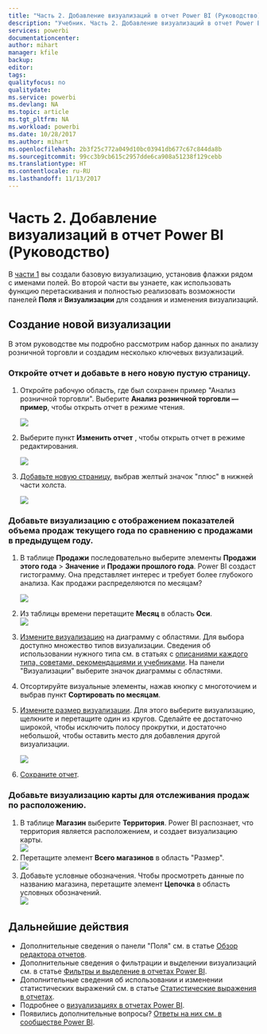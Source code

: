 ```yaml
---
title: "Часть 2. Добавление визуализаций в отчет Power BI (Руководство)"
description: "Учебник. Часть 2. Добавление визуализаций в отчет Power BI"
services: powerbi
documentationcenter: 
author: mihart
manager: kfile
backup: 
editor: 
tags: 
qualityfocus: no
qualitydate: 
ms.service: powerbi
ms.devlang: NA
ms.topic: article
ms.tgt_pltfrm: NA
ms.workload: powerbi
ms.date: 10/28/2017
ms.author: mihart
ms.openlocfilehash: 2b3f25c772a049d10bc03941db677c67c844da8b
ms.sourcegitcommit: 99cc3b9cb615c2957dde6ca908a51238f129cebb
ms.translationtype: HT
ms.contentlocale: ru-RU
ms.lasthandoff: 11/13/2017
---
```

# <a name="part-2-add-visualizations-to-a-power-bi-report-tutorial"></a>Часть 2. Добавление визуализаций в отчет Power BI (Руководство)
В [части 1](power-bi-report-add-visualizations-ii.md) вы создали базовую визуализацию, установив флажки рядом с именами полей.  Во второй части вы узнаете, как использовать функцию перетаскивания и полностью реализовать возможности панелей **Поля** и **Визуализации** для создания и изменения визуализаций.

## <a name="create-a-new-visualization"></a>Создание новой визуализации
В этом руководстве мы подробно рассмотрим набор данных по анализу розничной торговли и создадим несколько ключевых визуализаций.

### <a name="open-a-report-and-add-a-new-blank-page"></a>Откройте отчет и добавьте в него новую пустую страницу.
1. Откройте рабочую область, где был сохранен пример "Анализ розничной торговли". Выберите **Анализ розничной торговли — пример**, чтобы открыть отчет в режиме чтения.
   
   ![](media/power-bi-report-add-visualizations-ii/power-bi-open-report.png)
2. Выберите пункт **Изменить отчет** , чтобы открыть отчет в режиме редактирования.
   
   ![](media/power-bi-report-add-visualizations-ii/editreport1.png)
3. [Добавьте новую страницу](power-bi-report-add-page.md), выбрав желтый значок "плюс" в нижней части холста.
   
   ![](media/power-bi-report-add-visualizations-ii/pbi_addreportpage.png)

### <a name="add-a-visualization-that-looks-at-this-years-sales-compared-to-last-year"></a>Добавьте визуализацию с отображением показателей объема продаж текущего года по сравнению с продажами в предыдущем году.
1. В таблице **Продажи** последовательно выберите элементы **Продажи этого года** > **Значение** и **Продажи прошлого года**. Power BI создаст гистограмму.  Она представляет интерес и требует более глубокого анализа. Как продажи распределяются по месяцам?  
   
   ![](media/power-bi-report-add-visualizations-ii/pbi_part2_4bnew.png)
2. Из таблицы времени перетащите **Месяц** в область **Оси**.  
   ![](media/power-bi-report-add-visualizations-ii/pbi_part2_5newnew.png)
3. [Измените визуализацию](power-bi-report-change-visualization-type.md) на диаграмму с областями.  Для выбора доступно множество типов визуализации. Сведения об использовании нужного типа см. в статьях с [описаниями каждого типа, советами, рекомендациями и учебниками](power-bi-visualization-types-for-reports-and-q-and-a.md). На панели "Визуализации" выберите значок диаграммы с областями.
4. Отсортируйте визуальные элементы, нажав кнопку с многоточием и выбрав пункт **Сортировать по месяцам**.
5. [Измените размер визуализации](power-bi-visualization-move-and-resize.md). Для этого выберите визуализацию, щелкните и перетащите один из кругов. Сделайте ее достаточно широкой, чтобы исключить полосу прокрутки, и достаточно небольшой, чтобы оставить место для добавления другой визуализации.
   
   ![](media/power-bi-report-add-visualizations-ii/pbi_part2_7b.png)
6. [Сохраните отчет](service-report-save.md).

### <a name="add-a-map-visualization-that-looks-at-sales-by-location"></a>Добавьте визуализацию карты для отслеживания продаж по расположению.
1. В таблице **Магазин** выберите **Территория**. Power BI распознает, что территория является расположением, и создает визуализацию карты.  
   ![](media/power-bi-report-add-visualizations-ii/pbi_part2_8newnew.png)
2. Перетащите элемент **Всего магазинов** в область "Размер".  
   ![](media/power-bi-report-add-visualizations-ii/power-bi-add-visual-to-a-reportnew.png)
3. Добавьте условные обозначения.  Чтобы просмотреть данные по названию магазина, перетащите элемент **Цепочка** в область условных обозначений.  
   ![](media/power-bi-report-add-visualizations-ii/power-bi-add-visual-to-a-report-3new.png)

## <a name="next-steps"></a>Дальнейшие действия
* Дополнительные сведения о панели "Поля" см. в статье [Обзор редактора отчетов](service-the-report-editor-take-a-tour.md).   
* Дополнительные сведения о фильтрации и выделении визуализаций см. в статье [Фильтры и выделение в отчетах Power BI](power-bi-reports-filters-and-highlighting.md).  
* Дополнительные сведения об использовании и изменении статистических выражений см. в статье [Статистические выражения в отчетах](service-aggregates.md).  
* Подробнее о [визуализациях в отчетах Power BI](power-bi-report-visualizations.md).  
* Появились дополнительные вопросы? [Ответы на них см. в сообществе Power BI](http://community.powerbi.com/).

